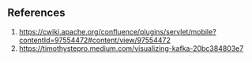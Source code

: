 ## References
1. https://cwiki.apache.org/confluence/plugins/servlet/mobile?contentId=97554472#content/view/97554472
2. https://timothystepro.medium.com/visualizing-kafka-20bc384803e7
